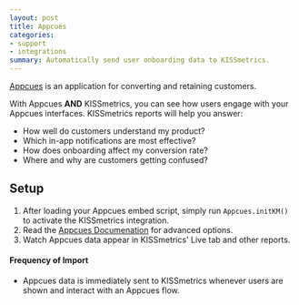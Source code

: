 ```yaml
---
layout: post
title: Appcues
categories:
- support
- integrations
summary: Automatically send user onboarding data to KISSmetrics.
---
```

[Appcues][appcues] is an application for converting and retaining customers.

With Appcues **AND** KISSmetrics, you can see how users engage with your Appcues interfaces. KISSmetrics reports will help you answer:

* How well do customers understand my product?
* Which in-app notifications are most effective?
* How does onboarding affect my conversion rate?
* Where and why are customers getting confused?

## Setup

1. After loading your Appcues embed script, simply run `Appcues.initKM()` to activate the KISSmetrics integration.
2. Read the [Appcues Documenation][appcues-docs] for advanced options.
3. Watch Appcues data appear in KISSmetrics' Live tab and other reports.


#### Frequency of Import

* Appcues data is immediately sent to KISSmetrics whenever users are shown and interact with an Appcues flow.


[appcues]: http://www.appcues.com
[appcues-docs]: http://appcues.com/docs#initKM
